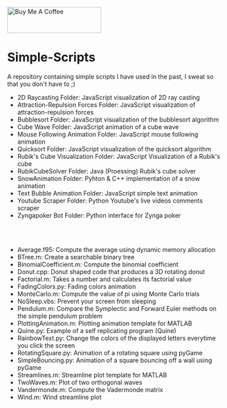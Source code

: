 <a href="https://www.buymeacoffee.com/BambooFlower" target="_blank"><img src="https://cdn.buymeacoffee.com/buttons/v2/default-yellow.png" alt="Buy Me A Coffee" style="height: 60px !important;width: 217px !important;" ></a>

# Simple-Scripts

A repository containing simple scripts I have used in the past, I sweat so that you don't have to ;)
- 2D Raycasting Folder: JavaScript visualization of 2D ray casting
- Attraction-Repulsion Forces Folder: JavaScript visualization of attraction-repulsion forces
- Bubblesort Folder: JavaScript visualization of the bubblesort algorithm
- Cube Wave Folder: JavaScript animation of a cube wave
- Mouse Following Animation Folder: JavaScript mouse following animation
- Quicksort Folder: JavaScript visualization of the quicksort algorithm
- Rubik's Cube Visualization Folder: JavaScript Visualization of a Rubik's cube 
- RubikCubeSolver Folder: Java (Proessing) Rubik's cube solver
- SnowAnimation Folder: Pyhton & C++ implementation of a snow animation
- Text Bubble Animation Folder: JavaScript simple text animation
- Youtube Scraper Folder: Python Youtube's live videos comments scraper 
- Zyngapoker Bot Folder: Python interface for Zynga poker

<br/><br/>
- Average.f95: Compute the average using dynamic memory allocation 
- BTree.m: Create a searchable binary tree
- BinomialCoefficient.m: Compute the binomial coefficient 
- Donut.cpp: Donut shaped code that produces a 3D rotating donut
- Factorial.m: Takes a number and calculates its factorial value
- FadingColors.py: Fading colors animation
- MonteCarlo.m: Compute the value of pi using Monte Carlo trials
- NoSleep.vbs: Prevent your screen from sleeping 
- Pendulum.m: Compare the Symplectic and Forward Euler methods on the simple pendulum problem
- PlottingAnimation.m: Plotting animation template for MATLAB
- Quine.py: Example of a self replicating program (Quine)
- RainbowText.py: Change the colors of the displayed letters everytime you click the screen
- RotatingSquare.py: Animation of a rotating square using pyGame 
- SimpleBouncing.py: Animation of a square bouncing off a wall using pyGame
- Streamlines.m: Streamline plot template for MATLAB
- TwoWaves.m: Plot of two orthogonal waves 
- Vandermonde.m: Compute the Vadermonde matrix
- Wind.m: Wind streamline plot
